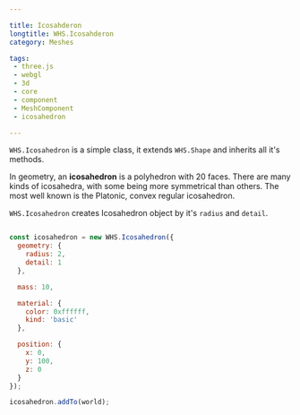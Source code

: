 ```yaml
---

title: Icosahderon
longtitle: WHS.Icosahderon
category: Meshes

tags:
 - three.js
 - webgl
 - 3d
 - core
 - component
 - MeshComponent
 - icosahedron

---
```


`WHS.Icosahedron` is a simple class, it extends `WHS.Shape` and inherits all it's methods.

In geometry, an **icosahedron** is a polyhedron with 20 faces.
There are many kinds of icosahedra, with some being more symmetrical than others. The most well known is the Platonic, convex regular icosahedron.

`WHS.Icosahedron` creates Icosahedron object by it's `radius` and `detail`.


```javascript

const icosahedron = new WHS.Icosahedron({
  geometry: {
    radius: 2,
    detail: 1
  },

  mass: 10,

  material: {
    color: 0xffffff,
    kind: 'basic'
  },

  position: {
    x: 0,
    y: 100,
    z: 0
  }
});

icosahedron.addTo(world);

```
